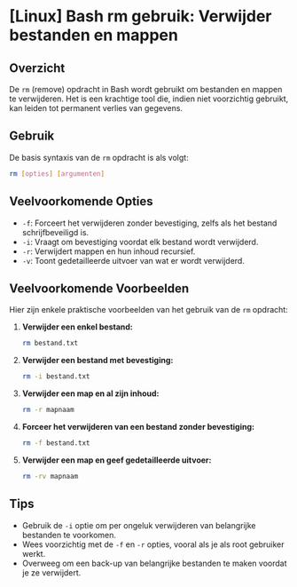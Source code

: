 # [Linux] Bash rm gebruik: Verwijder bestanden en mappen

## Overzicht
De `rm` (remove) opdracht in Bash wordt gebruikt om bestanden en mappen te verwijderen. Het is een krachtige tool die, indien niet voorzichtig gebruikt, kan leiden tot permanent verlies van gegevens.

## Gebruik
De basis syntaxis van de `rm` opdracht is als volgt:

```bash
rm [opties] [argumenten]
```

## Veelvoorkomende Opties
- `-f`: Forceert het verwijderen zonder bevestiging, zelfs als het bestand schrijfbeveiligd is.
- `-i`: Vraagt om bevestiging voordat elk bestand wordt verwijderd.
- `-r`: Verwijdert mappen en hun inhoud recursief.
- `-v`: Toont gedetailleerde uitvoer van wat er wordt verwijderd.

## Veelvoorkomende Voorbeelden
Hier zijn enkele praktische voorbeelden van het gebruik van de `rm` opdracht:

1. **Verwijder een enkel bestand:**
   ```bash
   rm bestand.txt
   ```

2. **Verwijder een bestand met bevestiging:**
   ```bash
   rm -i bestand.txt
   ```

3. **Verwijder een map en al zijn inhoud:**
   ```bash
   rm -r mapnaam
   ```

4. **Forceer het verwijderen van een bestand zonder bevestiging:**
   ```bash
   rm -f bestand.txt
   ```

5. **Verwijder een map en geef gedetailleerde uitvoer:**
   ```bash
   rm -rv mapnaam
   ```

## Tips
- Gebruik de `-i` optie om per ongeluk verwijderen van belangrijke bestanden te voorkomen.
- Wees voorzichtig met de `-f` en `-r` opties, vooral als je als root gebruiker werkt.
- Overweeg om een back-up van belangrijke bestanden te maken voordat je ze verwijdert.